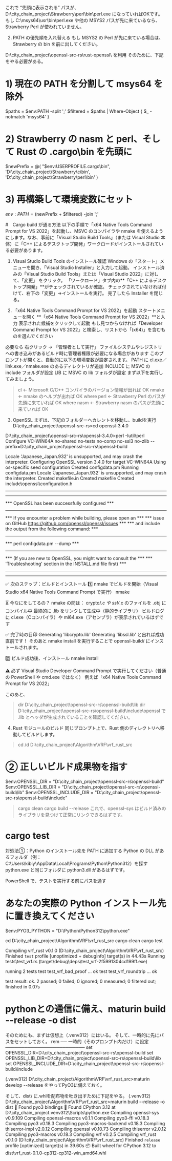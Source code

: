 
これで “先頭に表示される” パスが、D:\city_chain_project\Strawberry\perl\bin\perl.exe になっていればOKです。
もし C:\msys64\usr\bin\perl.exe や他の MSYS2 パスが先に来ているなら、Strawberry Perl が使われていません。

2. PATH の優先順を入れ替える
もし MSYS2 の Perl が先に来ている場合は、Strawberry の bin を前に出してください。


D:\city_chain_project\openssl-src-rs\rust-openssl\ を利用
そのために、下記をやる必要がある。
# 1) 現在の PATH を分割して msys64 を除外
$paths = $env:PATH -split ';'
$filtered = $paths | Where-Object { $_ -notmatch 'msys64' }

# 2) Strawberry の nasm と perl、そして Rust の .cargo\bin を先頭に
$newPrefix = @(
  "$env:USERPROFILE\.cargo\bin",
  'D:\city_chain_project\Strawberry\c\bin',
  'D:\city_chain_project\Strawberry\perl\bin'
)

# 3) 再構築して環境変数にセット
$env:PATH = ($newPrefix + $filtered) -join ';'


#　Cargo build が通る方法
以下の手順で「x64 Native Tools Command Prompt for VS 2022」を起動し、MSVC のコンパイラや nmake を使えるようにします。なお、事前に「Visual Studio Build Tools」（または Visual Studio 本体）に「C++ によるデスクトップ開発」ワークロードがインストールされている必要があります。

1. Visual Studio Build Tools のインストール確認
Windows の「スタート」メニューを開き、「Visual Studio Installer」と入力して起動。
インストール済みの「Visual Studio Build Tools」または「Visual Studio 2022」に対して、「変更」 をクリック。
「ワークロード」タブ内の**「C++ によるデスクトップ開発」**がチェックされているか確認。
チェックされていなければ付けて、右下の「変更」→インストールを実行。
完了したら Installer を閉じる。

2. 「x64 Native Tools Command Prompt for VS 2022」を起動
スタートメニューを開く
**「x64 Native Tools Command Prompt for VS 2022」**と入力
表示された候補をクリックして起動
もし見つからなければ「Developer Command Prompt for VS 2022」と検索し、リストから「(x64)」を含むものを選んでください

必要なら 右クリック → 「管理者として実行」
ファイルシステムやレジストリへの書き込みがあるビルド時に管理者権限が必要になる場合があります
このプロンプトが開くと、自動的に以下の環境変数が設定されます。
PATH に cl.exe／link.exe／nmake.exe のあるディレクトリが追加
INCLUDE に MSVC の include フォルダが設定
LIB に MSVC の lib フォルダが設定
まず以下を実行してみましょう。
> cl           ← Microsoft C/C++ コンパイラのバージョン情報が出れば OK
> nmake        ← nmake のヘルプが出れば OK
> where perl   ← Strawberry Perl のパスが先頭に来ていれば OK
> where nasm   ← Strawberry nasm のパスが先頭に来ていれば OK

3. OpenSSL
まずは、下記のフォルダーへカレントを移動し、buildを実行
D:\city_chain_project\openssl-src-rs>cd openssl-3.4.0

D:\city_chain_project\openssl-src-rs\openssl-3.4.0>perl -Iutil\perl Configure VC-WIN64A no-shared no-tests no-comp no-ssl3 no-zlib --prefix=D:\city_chain_project\openssl-src-rs\openssl-build

Locale 'Japanese_Japan.932' is unsupported, and may crash the interpreter.
Configuring OpenSSL version 3.4.0 for target VC-WIN64A
Using os-specific seed configuration
Created configdata.pm
Running configdata.pm
Locale 'Japanese_Japan.932' is unsupported, and may crash the interpreter.
Created makefile.in
Created makefile
Created include\openssl\configuration.h

**********************************************************************
***                                                                ***
***   OpenSSL has been successfully configured                     ***
***                                                                ***
***   If you encounter a problem while building, please open an    ***
***   issue on GitHub <https://github.com/openssl/openssl/issues>  ***
***   and include the output from the following command:           ***
***                                                                ***
***       perl configdata.pm --dump                                ***
***                                                                ***
***   (If you are new to OpenSSL, you might want to consult the    ***
***   'Troubleshooting' section in the INSTALL.md file first)      ***
***                                                                ***
**********************************************************************

✅ 次のステップ：ビルドとインストール
1️⃣ nmake でビルドを開始（Visual Studio x64 Native Tools Command Prompt で実行）
nmake

⏳ 今なにをしてるの？
nmake の間は：
crypto/*.c や ssl/*.c のファイルを .obj にコンパイル中
最終的に .lib をリンクして生成中（静的ライブラリ）
ビルドログに cl.exe（Cコンパイラ）や ml64.exe（アセンブラ）が表示されているはずです

✅ 完了時の目印
Generating 'libcrypto.lib'
Generating 'libssl.lib'
と出れば成功直前です！
そのあと nmake install を実行することで openssl-build/ にインストールされます。

2️⃣ ビルド成功後、インストール
nmake install

⚠ 必ず Visual Studio Developer Command Prompt で実行してください（普通の PowerShell や cmd.exe ではなく）
例えば「x64 Native Tools Command Prompt for VS 2022」


このあと、
> dir D:\city_chain_project\openssl-src-rs\openssl-build\lib
> dir D:\city_chain_project\openssl-src-rs\openssl-build\include\openssl
で .lib とヘッダが生成されていることを確認してください。

4. Rust モジュールのビルド
同じプロンプト上で、Rust 側のディレクトリへ移動してビルドします。
> cd /d D:\city_chain_project\Algorithm\VRF\vrf_rust_src
# ② 正しいビルド成果物を指す
$env:OPENSSL_DIR         = "D:\city_chain_project\openssl-src-rs\openssl-build"
$env:OPENSSL_LIB_DIR     = "D:\city_chain_project\openssl-src-rs\openssl-build\lib"
$env:OPENSSL_INCLUDE_DIR = "D:\city_chain_project\openssl-src-rs\openssl-build\include"

> cargo clean
> cargo build --release
これで、openssl-sys はビルド済みのライブラリを見つけて正常にリンクできるはずです。


# cargo test
対処法①：Python のインストール先を PATH に追加する
Python の DLL があるフォルダ（例：C:\Users\kibiy\AppData\Local\Programs\Python\Python312）を探す
python.exe と同じフォルダに python3.dll があるはずです。

PowerShell で、テストを実行する前にパスを通す
# あなたの実際の Python インストール先に置き換えてください
$env:PYO3_PYTHON = "D:\Python\Python312\python.exe"

cd D:\city_chain_project\Algorithm\VRF\vrf_rust_src
cargo clean
cargo test

   Compiling vrf_rust v0.1.0 (D:\city_chain_project\Algorithm\VRF\vrf_rust_src)
    Finished `test` profile [unoptimized + debuginfo] target(s) in 44.43s
     Running tests\test_vrf.rs (target\debug\deps\test_vrf-2f5991304cd199ff.exe)

running 2 tests
test test_vrf_bad_proof ... ok
test test_vrf_roundtrip ... ok

test result: ok. 2 passed; 0 failed; 0 ignored; 0 measured; 0 filtered out; finished in 0.07s


# pythonとの通信に備え、maturin build --release -o dist
そのためにも、まずは仮想上（.venv312）にはいる。
そして、一時的に先にパスをセットしておく。
rem ── 一時的（そのプロンプト内だけ）に設定 ─────────────────────────
set OPENSSL_DIR=D:\city_chain_project\openssl-src-rs\openssl-build
set OPENSSL_LIB_DIR=D:\city_chain_project\openssl-src-rs\openssl-build\lib
set OPENSSL_INCLUDE_DIR=D:\city_chain_project\openssl-src-rs\openssl-build\include

(.venv312) D:\city_chain_project\Algorithm\VRF\vrf_rust_src>maturin develop --release
をやってPyO3に備えておく。

そして、dist\ に.whlを配布物を吐き出すために下記をやる。
(.venv312) D:\city_chain_project\Algorithm\VRF\vrf_rust_src>maturin build --release -o dist
🔗 Found pyo3 bindings
🐍 Found CPython 3.12 at D:\city_chain_project\.venv312\Scripts\python.exe
   Compiling openssl-sys v0.9.109
   Compiling openssl-macros v0.1.1
   Compiling pyo3-ffi v0.18.3
   Compiling pyo3 v0.18.3
   Compiling pyo3-macros-backend v0.18.3
   Compiling thiserror-impl v2.0.12
   Compiling openssl v0.10.73
   Compiling thiserror v2.0.12
   Compiling pyo3-macros v0.18.3
   Compiling vrf v0.2.5
   Compiling vrf_rust v0.1.0 (D:\city_chain_project\Algorithm\VRF\vrf_rust_src)
    Finished `release` profile [optimized] target(s) in 39.60s
📦 Built wheel for CPython 3.12 to dist\vrf_rust-0.1.0-cp312-cp312-win_amd64.whl
